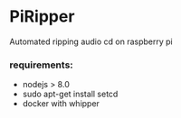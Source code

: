 # PiRipper

Automated ripping audio cd on raspberry pi

### requirements:

 - nodejs > 8.0
 - sudo apt-get install setcd
 - docker with whipper